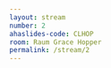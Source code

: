 ```yaml
---
layout: stream
number: 2
ahaslides-code: CLHOP
room: Raum Grace Hopper
permalink: /stream/2
---
```


